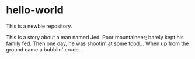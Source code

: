# hello-world
This is a newbie repository.

This is a story about a man named Jed. Poor mountaineer; barely kept his family fed. Then one day, he was shootin' at some food...
When up from the ground came a bubblin' crude...
